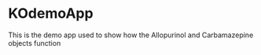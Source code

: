 # KOdemoApp
This is the demo app used to show how the Allopurinol and Carbamazepine objects function
